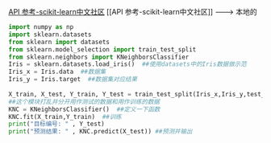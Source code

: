 [API 参考-scikit-learn中文社区](https://scikit-learn.org.cn/lists/3.html)
[[API 参考-scikit-learn中文社区]]  ---> 本地的
```python
import numpy as np  
import sklearn.datasets  
from sklearn import datasets  
from sklearn.model_selection import train_test_split  
from sklearn.neighbors import KNeighborsClassifier  
Iris = sklearn.datasets.load_iris()  ##使用datasets中的Iris数据做示范
Iris_x = Iris.data  ##数据集
Iris_y = Iris.target  ##数据集对应结果
  
X_train, X_test, Y_train, Y_test = train_test_split(Iris_x,Iris_y,test_size=0.7)  
##这个模块打乱并分开用作测试的数据和用作训练的数据  
KNC = KNeighborsClassifier()  ##定义一下函数
KNC.fit(X_train,Y_train)  ##训练
print("目标编号: " , Y_test)  
print("预测结果: " , KNC.predict(X_test)) ##预测并输出
```